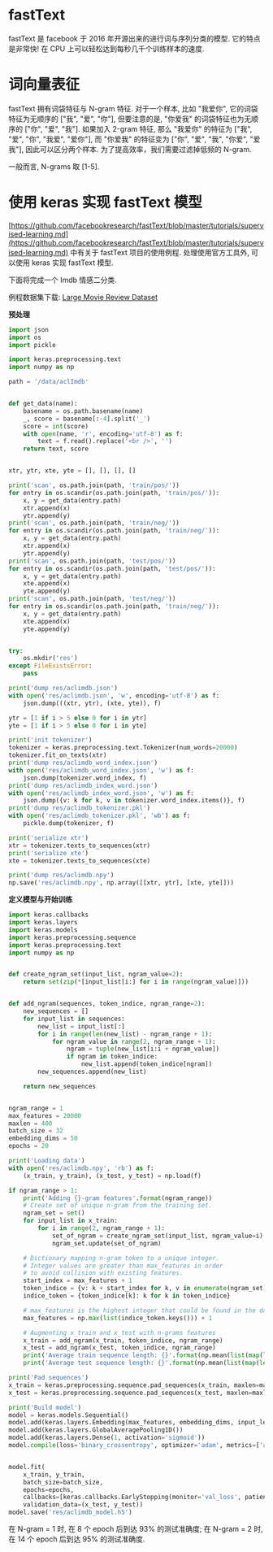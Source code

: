 # fastText

fastText 是 facebook 于 2016 年开源出来的进行词与序列分类的模型. 它的特点是非常快! 在 CPU 上可以轻松达到每秒几千个训练样本的速度.

# 词向量表征

fastText 拥有词袋特征与 N-gram 特征. 对于一个样本, 比如 "我爱你", 它的词袋特征为无顺序的 ["我", "爱", "你"], 但要注意的是, "你爱我" 的词袋特征也为无顺序的 ["你", "爱", "我"]. 如果加入 2-gram 特征, 那么 "我爱你" 的特征为 ["我", "爱", "你", "我爱", "爱你"], 而 "你爱我" 的特征变为 ["你", "爱", "我", "你爱", "爱我"], 因此可以区分两个样本. 为了提高效率，我们需要过滤掉低频的 N-gram.

一般而言, N-grams 取 [1-5].

# 使用 keras 实现 fastText 模型

[https://github.com/facebookresearch/fastText/blob/master/tutorials/supervised-learning.md](https://github.com/facebookresearch/fastText/blob/master/tutorials/supervised-learning.md) 中有关于 fastText 项目的使用例程. 处理使用官方工具外, 可以使用 keras 实现 fastText 模型.

下面将完成一个 Imdb 情感二分类.

例程数据集下载: [Large Movie Review Dataset](http://ai.stanford.edu/~amaas/data/sentiment/)

**预处理**

```py
import json
import os
import pickle

import keras.preprocessing.text
import numpy as np

path = '/data/aclImdb'


def get_data(name):
    basename = os.path.basename(name)
    _, score = basename[:-4].split('_')
    score = int(score)
    with open(name, 'r', encoding='utf-8') as f:
        text = f.read().replace('<br />', '')
    return text, score


xtr, ytr, xte, yte = [], [], [], []

print('scan', os.path.join(path, 'train/pos/'))
for entry in os.scandir(os.path.join(path, 'train/pos/')):
    x, y = get_data(entry.path)
    xtr.append(x)
    ytr.append(y)
print('scan', os.path.join(path, 'train/neg/'))
for entry in os.scandir(os.path.join(path, 'train/neg/')):
    x, y = get_data(entry.path)
    xtr.append(x)
    ytr.append(y)
print('scan', os.path.join(path, 'test/pos/'))
for entry in os.scandir(os.path.join(path, 'test/pos/')):
    x, y = get_data(entry.path)
    xte.append(x)
    yte.append(y)
print('scan', os.path.join(path, 'test/neg/'))
for entry in os.scandir(os.path.join(path, 'train/neg/')):
    x, y = get_data(entry.path)
    xte.append(x)
    yte.append(y)


try:
    os.mkdir('res')
except FileExistsError:
    pass

print('dump res/aclimdb.json')
with open('res/aclimdb.json', 'w', encoding='utf-8') as f:
    json.dump(((xtr, ytr), (xte, yte)), f)

ytr = [1 if i > 5 else 0 for i in ytr]
yte = [1 if i > 5 else 0 for i in yte]

print('init tokenizer')
tokenizer = keras.preprocessing.text.Tokenizer(num_words=20000)
tokenizer.fit_on_texts(xtr)
print('dump res/aclimdb_word_index.json')
with open('res/aclimdb_word_index.json', 'w') as f:
    json.dump(tokenizer.word_index, f)
print('dump res/aclimdb_index_word.json')
with open('res/aclimdb_index_word.json', 'w') as f:
    json.dump({v: k for k, v in tokenizer.word_index.items()}, f)
print('dump res/aclimdb_tokenizer.pkl')
with open('res/aclimdb_tokenizer.pkl', 'wb') as f:
    pickle.dump(tokenizer, f)

print('serialize xtr')
xtr = tokenizer.texts_to_sequences(xtr)
print('serialize xte')
xte = tokenizer.texts_to_sequences(xte)

print('dump res/aclimdb.npy')
np.save('res/aclimdb.npy', np.array([[xtr, ytr], [xte, yte]]))
```

**定义模型与开始训练**

```py
import keras.callbacks
import keras.layers
import keras.models
import keras.preprocessing.sequence
import keras.preprocessing.text
import numpy as np


def create_ngram_set(input_list, ngram_value=2):
    return set(zip(*[input_list[i:] for i in range(ngram_value)]))


def add_ngram(sequences, token_indice, ngram_range=2):
    new_sequences = []
    for input_list in sequences:
        new_list = input_list[:]
        for i in range(len(new_list) - ngram_range + 1):
            for ngram_value in range(2, ngram_range + 1):
                ngram = tuple(new_list[i:i + ngram_value])
                if ngram in token_indice:
                    new_list.append(token_indice[ngram])
        new_sequences.append(new_list)

    return new_sequences


ngram_range = 1
max_features = 20000
maxlen = 400
batch_size = 32
embedding_dims = 50
epochs = 20

print('Loading data')
with open('res/aclimdb.npy', 'rb') as f:
    (x_train, y_train), (x_test, y_test) = np.load(f)

if ngram_range > 1:
    print('Adding {}-gram features'.format(ngram_range))
    # Create set of unique n-gram from the training set.
    ngram_set = set()
    for input_list in x_train:
        for i in range(2, ngram_range + 1):
            set_of_ngram = create_ngram_set(input_list, ngram_value=i)
            ngram_set.update(set_of_ngram)

    # Dictionary mapping n-gram token to a unique integer.
    # Integer values are greater than max_features in order
    # to avoid collision with existing features.
    start_index = max_features + 1
    token_indice = {v: k + start_index for k, v in enumerate(ngram_set)}
    indice_token = {token_indice[k]: k for k in token_indice}

    # max_features is the highest integer that could be found in the dataset.
    max_features = np.max(list(indice_token.keys())) + 1

    # Augmenting x_train and x_test with n-grams features
    x_train = add_ngram(x_train, token_indice, ngram_range)
    x_test = add_ngram(x_test, token_indice, ngram_range)
    print('Average train sequence length: {}'.format(np.mean(list(map(len, x_train)), dtype=int)))
    print('Average test sequence length: {}'.format(np.mean(list(map(len, x_test)), dtype=int)))

print('Pad sequences')
x_train = keras.preprocessing.sequence.pad_sequences(x_train, maxlen=maxlen)
x_test = keras.preprocessing.sequence.pad_sequences(x_test, maxlen=maxlen)

print('Build model')
model = keras.models.Sequential()
model.add(keras.layers.Embedding(max_features, embedding_dims, input_length=maxlen))
model.add(keras.layers.GlobalAveragePooling1D())
model.add(keras.layers.Dense(1, activation='sigmoid'))
model.compile(loss='binary_crossentropy', optimizer='adam', metrics=['accuracy'])


model.fit(
    x_train, y_train,
    batch_size=batch_size,
    epochs=epochs,
    callbacks=[keras.callbacks.EarlyStopping(monitor='val_loss', patience=2)],
    validation_data=(x_test, y_test))
model.save('res/aclimdb_model.h5')
```

在 N-gram = 1 时, 在 8 个 epoch 后到达 93% 的测试准确度; 在 N-gram = 2 时, 在 14 个 epoch 后到达 95% 的测试准确度.
